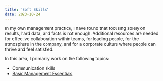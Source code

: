 ```yaml
---
title: 'Soft Skills'  
date: 2023-10-24  
---
```


In my own management practice, I have found that focusing solely on results, hard data, and facts is not enough. Additional resources are needed for effective collaboration within teams, for leading people, for the atmosphere in the company, and for a corporate culture where people can thrive and feel satisfied.

In this area, I primarily work on the following topics:
- Communication skills
- [Basic Management Essentials](./Team%20Management%20Essentials.pdf)